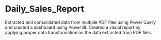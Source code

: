 # Daily_Sales_Report
Extracted and consolidated data from multiple PDF files using Power Query and created a dashboard using Power BI.  Created a visual report by applying proper data transformation on the data extracted from PDF files.
